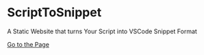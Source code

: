 # ScriptToSnippet

A Static Website that turns Your Script into VSCode Snippet Format

<a href="https://izanamiidevv.github.io/CodeToSnippet/">Go to the Page</a>
